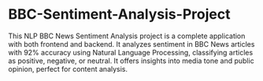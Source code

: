 # BBC-Sentiment-Analysis-Project
This NLP BBC News Sentiment Analysis project is a complete application with both frontend and backend. It analyzes sentiment in BBC News articles with 92% accuracy using Natural Language Processing, classifying articles as positive, negative, or neutral. It offers insights into media tone and public opinion, perfect for content analysis.
